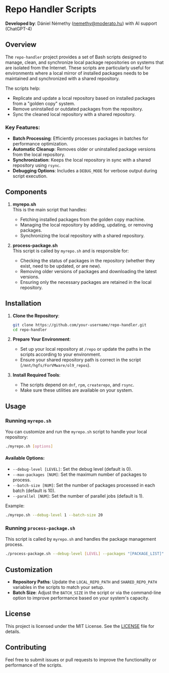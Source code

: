 
# Repo Handler Scripts

**Developed by**: Dániel Némethy (nemethy@moderato.hu) with AI support (ChatGPT-4)

## Overview

The `repo-handler` project provides a set of Bash scripts designed to manage, clean, and synchronize local package repositories on systems that are isolated from the Internet. These scripts are particularly useful for environments where a local mirror of installed packages needs to be maintained and synchronized with a shared repository.

The scripts help:
- Replicate and update a local repository based on installed packages from a "golden copy" system.
- Remove uninstalled or outdated packages from the repository.
- Sync the cleaned local repository with a shared repository.
  
### Key Features:
- **Batch Processing**: Efficiently processes packages in batches for performance optimization.
- **Automatic Cleanup**: Removes older or uninstalled package versions from the local repository.
- **Synchronization**: Keeps the local repository in sync with a shared repository using `rsync`.
- **Debugging Options**: Includes a `DEBUG_MODE` for verbose output during script execution.

## Components

1. **myrepo.sh**  
   This is the main script that handles:
   - Fetching installed packages from the golden copy machine.
   - Managing the local repository by adding, updating, or removing packages.
   - Synchronizing the local repository with a shared repository.

2. **process-package.sh**  
   This script is called by `myrepo.sh` and is responsible for:
   - Checking the status of packages in the repository (whether they exist, need to be updated, or are new).
   - Removing older versions of packages and downloading the latest versions.
   - Ensuring only the necessary packages are retained in the local repository.

## Installation

1. **Clone the Repository**:
   ```bash
   git clone https://github.com/your-username/repo-handler.git
   cd repo-handler
   ```

2. **Prepare Your Environment**:
   - Set up your local repository at `/repo` or update the paths in the scripts according to your environment.
   - Ensure your shared repository path is correct in the script (`/mnt/hgfs/ForVMware/ol9_repos`).

3. **Install Required Tools**:
   - The scripts depend on `dnf`, `rpm`, `createrepo`, and `rsync`.
   - Make sure these utilities are available on your system.

## Usage

### Running `myrepo.sh`

You can customize and run the `myrepo.sh` script to handle your local repository:

```bash
./myrepo.sh [options]
```

#### Available Options:
- `--debug-level [LEVEL]`: Set the debug level (default is 0).
- `--max-packages [NUM]`: Set the maximum number of packages to process.
- `--batch-size [NUM]`: Set the number of packages processed in each batch (default is 10).
- `--parallel [NUM]`: Set the number of parallel jobs (default is 1).

Example:
```bash
./myrepo.sh --debug-level 1 --batch-size 20
```

### Running `process-package.sh`

This script is called by `myrepo.sh` and handles the package management process.

```bash
./process-package.sh --debug-level [LEVEL] --packages "[PACKAGE_LIST]" --local-repos "[LOCAL_REPOS]"
```

## Customization

- **Repository Paths**: Update the `LOCAL_REPO_PATH` and `SHARED_REPO_PATH` variables in the scripts to match your setup.
- **Batch Size**: Adjust the `BATCH_SIZE` in the script or via the command-line option to improve performance based on your system's capacity.

## License

This project is licensed under the MIT License. See the [LICENSE](LICENSE) file for details.

## Contributing

Feel free to submit issues or pull requests to improve the functionality or performance of the scripts.

